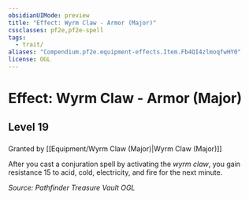 ```yaml
---
obsidianUIMode: preview
title: "Effect: Wyrm Claw - Armor (Major)"
cssclasses: pf2e,pf2e-spell
tags:
  - trait/
aliases: "Compendium.pf2e.equipment-effects.Item.Fb4QI4zlmoqfwHY0"
license: OGL
---
```

# Effect: Wyrm Claw - Armor (Major)
## Level 19
### 






Granted by [[Equipment/Wyrm Claw (Major)|Wyrm Claw (Major)]]

After you cast a conjuration spell by activating the _wyrm claw_, you gain resistance 15 to acid, cold, electricity, and fire for the next minute.

*Source: Pathfinder Treasure Vault*
*OGL*